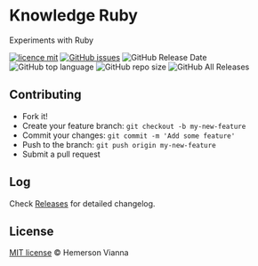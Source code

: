 # Knowledge Ruby

Experiments with Ruby

[![licence mit](https://img.shields.io/badge/license-MIT-blue.svg?style=flat-square)](http://hemersonvianna.mit-license.org/)
[![GitHub issues](https://img.shields.io/github/issues/org-victorinox/knowledge-ruby.svg)](https://github.com/org-victorinox/knowledge-ruby/issues)
![GitHub Release Date](https://img.shields.io/github/release-date/org-victorinox/knowledge-ruby.svg)
![GitHub top language](https://img.shields.io/github/languages/top/org-victorinox/knowledge-ruby.svg)
![GitHub repo size](https://img.shields.io/github/repo-size/org-victorinox/knowledge-ruby.svg)
![GitHub All Releases](https://img.shields.io/github/downloads/org-victorinox/knowledge-ruby/total.svg)

## Contributing

- Fork it!
- Create your feature branch: `git checkout -b my-new-feature`
- Commit your changes: `git commit -m 'Add some feature'`
- Push to the branch: `git push origin my-new-feature`
- Submit a pull request

## Log

Check [Releases](https://github.com/org-victorinox/knowledge-ruby/releases) for detailed changelog.

## License

[MIT license](http://hemersonvianna.mit-license.org/) © Hemerson Vianna